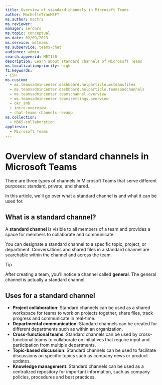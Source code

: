 ```yaml
---
title: Overview of standard channels in Microsoft Teams
author: MachelleTranMSFT
ms.author: mactra
ms.reviewer: 
manager: serdars
ms.topic: conceptual
ms.date: 02/09/2023
ms.service: msteams
ms.subservice: teams-chat
audience: admin
search.appverid: MET150
description: Learn about standard channels of Microsoft Teams
ms.localizationpriority: high
f1.keywords:
- CSH
ms.custom: 
  - ms.teamsadmincenter.dashboard.helparticle.msteamsfiles
  - ms.teamsadmincenter.dashboard.helparticle.teamsandchannels
  - ms.teamsadmincenter.teamschannel.overview
  - ms.teamsadmincenter.teamssettings.overview
  - okr_smb
  - intro-overview
  - chat-teams-channels-revamp
ms.collection: 
  - M365-collaboration
appliesto: 
  - Microsoft Teams
---
```


# Overview of standard channels in Microsoft Teams

There are three types of channels in Microsoft Teams that serve different purposes: standard, private, and shared.

In this article, we'll go over what a standard channel is and what it can be used for.

## What is a standard channel?

A **standard channel** is visible to all members of a team and provides a space for members to collaborate and communicate.

You can designate a standard channel to a specific topic, project, or department. Conversations and shared files in a standard channel are searchable within the channel and across the team.

> [!TIP]
> After creating a team, you'll notice a channel called **general**. The general channel is actually a standard channel.

## Uses for a standard channel

- **Project collaboration**: Standard channels can be used as a shared workspace for teams to work on projects together, share files, track progress and communicate in real-time.
- **Departmental communication**: Standard channels can be created for different departments such as within an organization.
- **Cross-functional teams**: Standard channels can be used by cross-functional teams to collaborate on initiatives that require input and participation from multiple departments.
- **Topic-based discussion**: Standard channels can be used to facilitate discussions on specific topics such as company news or product updates.
- **Knowledge management**: Standard channels can be used as a centralized repository for important information, such as company policies, procedures and best practices.
